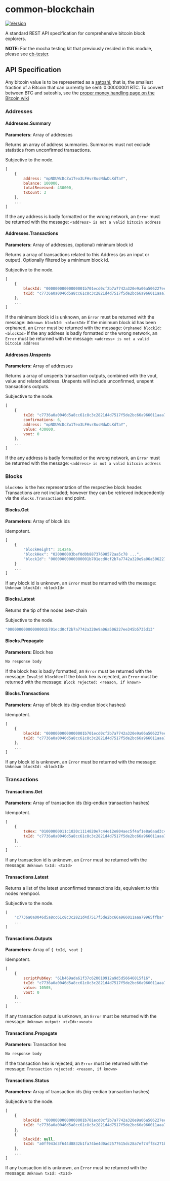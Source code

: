 # common-blockchain

[![Version](http://img.shields.io/npm/v/common-blockchain.svg)](https://www.npmjs.org/package/common-blockchain)

A standard REST API specification for comprehensive bitcoin block explorers.

**NOTE**: For the mocha testing kit that previously resided in this module, please see [cb-tester](https://github.com/dcousens/cb-tester).


## API Specification

Any bitcoin value is to be represented as a [satoshi](https://bitcoin.stackexchange.com/questions/114/what-is-a-satoshi), that is, the smallest fraction of a Bitcoin that can currently be sent: 0.00000001 BTC.
To convert between BTC and satoshis, see the [proper money handling page on the Bitcoin wiki](https://en.bitcoin.it/wiki/Proper_Money_Handling_(JSON-RPC))


### Addresses

#### Addresses.Summary

**Parameters**: Array of addresses

Returns an array of address summaries.
Summaries must not exclude statistics from unconfirmed transactions.

Subjective to the node.

``` javascript
[
	{
		address: "mpNDUWcDcZw1Teo3LFHvr8usNdwDLKdTaY",
		balance: 100000,
		totalReceived: 430000,
		txCount: 3
	},
	...
]
```

If the any address is badly formatted or the wrong network, an `Error` must be returned with the message: `<address> is not a valid bitcoin address`


#### Addresses.Transactions

**Parameters**: Array of addresses, (optional) minimum block id

Returns a array of transactions related to this Address (as an input or output).
Optionally filtered by a minimum block id.

Subjective to the node.

``` javascript
[
	{
		blockId: "00000000000000001b701ecd0cf2b7a7742a320e9a06a506227ee345b5735d13",
		txId: "c7736a0a0046d5a8cc61c8c3c2821d4d7517f5de2bc66a966011aaa79965ffba"
	},
	...
]
```

If the minimum block id is unknown, an `Error` must be returned with the message: `Unknown blockId: <blockId>`
If the minimum block id has been orphaned, an `Error` must be returned with the message: `Orphaned blockId: <blockId>`
If the any address is badly formatted or the wrong network, an `Error` must be returned with the message: `<address> is not a valid bitcoin address`


#### Addresses.Unspents

**Parameters:** Array of addresses

Returns a array of unspents transaction outputs, combined with the vout, value and related address.
Unspents will include unconfirmed, unspent transactions outputs.

Subjective to the node.

``` javascript
[
	{
		txId: "c7736a0a0046d5a8cc61c8c3c2821d4d7517f5de2bc66a966011aaa79965ffba",
		confirmations: 6,
		address: "mpNDUWcDcZw1Teo3LFHvr8usNdwDLKdTaY",
		value: 430000,
		vout: 0
	},
	...
]
```

If the any address is badly formatted or the wrong network, an `Error` must be returned with the message: `<address> is not a valid bitcoin address`


### Blocks

`blockHex` is the hex representation of the respective block header.  Transactions are not included; however they can be retrieved independently via the `Blocks.Transactions` end point.


#### Blocks.Get

**Parameters:** Array of block ids

Idempotent.

``` javascript
[
	{
		"blockHeight": 314246,
		"blockHex": "020000003bef0d0b88737698572aa5c78 ...",
		"blockId": "00000000000000001b701ecd0cf2b7a7742a320e9a06a506227ee345b5735d13"
	}
	...
]
```

If any block id is unknown, an `Error` must be returned with the message: `Unknown blockId: <blockId>`


#### Blocks.Latest

Returns the tip of the nodes best-chain

Subjective to the node.

``` javascript
"00000000000000001b701ecd0cf2b7a7742a320e9a06a506227ee345b5735d13"
```


#### Blocks.Propagate

**Parameters:** Block hex

``` javascript
No response body
```

If the block hex is badly formatted, an `Error` must be returned with the message: `Invalid blockHex`
If the block hex is rejected, an `Error` must be returned with the message: `Block rejected: <reason, if known>`


#### Blocks.Transactions

**Parameters:** Array of block ids (big-endian block hashes)

Idempotent.

``` javascript
[
	{
		blockId: "00000000000000001b701ecd0cf2b7a7742a320e9a06a506227ee345b5735d13",
		txId: "c7736a0a0046d5a8cc61c8c3c2821d4d7517f5de2bc66a966011aaa79965ffba"
	},
	...
]
```

If any block id is unknown, an `Error` must be returned with the message: `Unknown blockId: <blockId>`


### Transactions

#### Transactions.Get

**Parameters:** Array of transaction ids (big-endian transaction hashes)

Idempotent.

``` javascript
[
	{
		txHex: "01000000011c1020c1114820e7c44e12e804aec5f4af1e8a6aad3c446c4cfc8aa53e61f73d010000008 ...",
		txId: "c7736a0a0046d5a8cc61c8c3c2821d4d7517f5de2bc66a966011aaa79965ffba"
	},
	...
]
```

If any transaction id is unknown, an `Error` must be returned with the message: `Unknown txId: <txId>`


#### Transactions.Latest

Returns a list of the latest unconfirmed transactions ids, equivalent to this nodes mempool.

Subjective to the node.

``` javascript
[
	"c7736a0a0046d5a8cc61c8c3c2821d4d7517f5de2bc66a966011aaa79965ffba"
	...
]
```


#### Transactions.Outputs

**Parameters:** Array of `{ txId, vout }`

Idempotent.

``` javascript
[
	{
		scriptPubKey: "61b469ada61f37c620010912a9d5d56646015f16",
		txId: "c7736a0a0046d5a8cc61c8c3c2821d4d7517f5de2bc66a966011aaa79965ffba",
		value: 10505,
		vout: 0
	},
	...
]
```

If any transaction output is unknown, an `Error` must be returned with the message: `Unknown output: <txId>:<vout>`


#### Transactions.Propagate

**Parameters:** Transaction hex

``` javascript
No response body
```

If the transaction hex is rejected, an `Error` must be returned with the message: `Transaction rejected: <reason, if known>`


#### Transactions.Status

**Parameters:** Array of transaction ids (big-endian transaction hashes)

Subjective to the node.

``` javascript
[
	{
		blockId: "00000000000000001b701ecd0cf2b7a7742a320e9a06a506227ee345b5735d13",
		txId: "c7736a0a0046d5a8cc61c8c3c2821d4d7517f5de2bc66a966011aaa79965ffba"
	},
	{
		blockId: null,
		txId: "a0ff943d3f644d8832b1fa74be4d0ad2577615dc28a7ef74ff8c271b603a082a"
	},
	...
]
```

If any transaction id is unknown, an `Error` must be returned with the message: `Unknown txId: <txId>`
